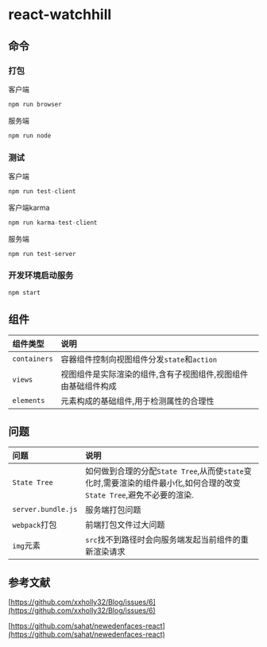 # react-watchhill

## 命令

### 打包

客户端
```javascript
npm run browser
```

服务端
```javascript
npm run node
```

### 测试

客户端
```javascript
npm run test-client
```

客户端karma
```javascript
npm run karma-test-client
```


服务端
```javascript
npm run test-server
```

### 开发环境启动服务

```javascript
npm start
```


## 组件

| 组件类型      |     说明 |
| :-------- | :--------|
| `containers`    |   容器组件控制向视图组件分发`state`和`action` |
| `views`    | 视图组件是实际渲染的组件,含有子视图组件,视图组件由基础组件构成   |
| `elements`    | 元素构成的基础组件,用于检测属性的合理性   |



## 问题

| 问题      |     说明 |
| :-------- | :--------|
| `State Tree`    |   如何做到合理的分配`State Tree`,从而使`state`变化时,需要渲染的组件最小化,如何合理的改变`State Tree`,避免不必要的渲染. |
| `server.bundle.js`    | 服务端打包问题   |
| `webpack`打包    | 前端打包文件过大问题   |
| `img`元素    | `src`找不到路径时会向服务端发起当前组件的重新渲染请求   |

## 参考文献

[https://github.com/xxholly32/Blog/issues/6](https://github.com/xxholly32/Blog/issues/6)

[https://github.com/sahat/newedenfaces-react](https://github.com/sahat/newedenfaces-react)